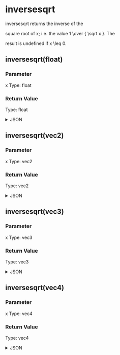 # inversesqrt


inversesqrt returns the inverse of the

square root of x; i.e. the value 1 \over { \sqrt x }. The

result is undefined if x \leq 0.

## inversesqrt(float)

### Parameter

x
  Type: float

### Return Value

  Type: float

<details><summary>JSON</summary>

```
{
  "Type": "inversesqrt(float)",
  "Name": "inversesqrt(float)",
  "Category": 1,
  "InputPins": [
    {
      "Connection": null,
      "Id": "x",
      "Type": "float"
    }
  ],
  "OutputPins": [
    {
      "Id": "",
      "Type": "float"
    }
  ]
}
```

</details>

## inversesqrt(vec2)

### Parameter

x
  Type: vec2

### Return Value

  Type: vec2

<details><summary>JSON</summary>

```
{
  "Type": "inversesqrt(vec2)",
  "Name": "inversesqrt(vec2)",
  "Category": 1,
  "InputPins": [
    {
      "Connection": null,
      "Id": "x",
      "Type": "vec2"
    }
  ],
  "OutputPins": [
    {
      "Id": "",
      "Type": "vec2"
    }
  ]
}
```

</details>

## inversesqrt(vec3)

### Parameter

x
  Type: vec3

### Return Value

  Type: vec3

<details><summary>JSON</summary>

```
{
  "Type": "inversesqrt(vec3)",
  "Name": "inversesqrt(vec3)",
  "Category": 1,
  "InputPins": [
    {
      "Connection": null,
      "Id": "x",
      "Type": "vec3"
    }
  ],
  "OutputPins": [
    {
      "Id": "",
      "Type": "vec3"
    }
  ]
}
```

</details>

## inversesqrt(vec4)

### Parameter

x
  Type: vec4

### Return Value

  Type: vec4

<details><summary>JSON</summary>

```
{
  "Type": "inversesqrt(vec4)",
  "Name": "inversesqrt(vec4)",
  "Category": 1,
  "InputPins": [
    {
      "Connection": null,
      "Id": "x",
      "Type": "vec4"
    }
  ],
  "OutputPins": [
    {
      "Id": "",
      "Type": "vec4"
    }
  ]
}
```

</details>

